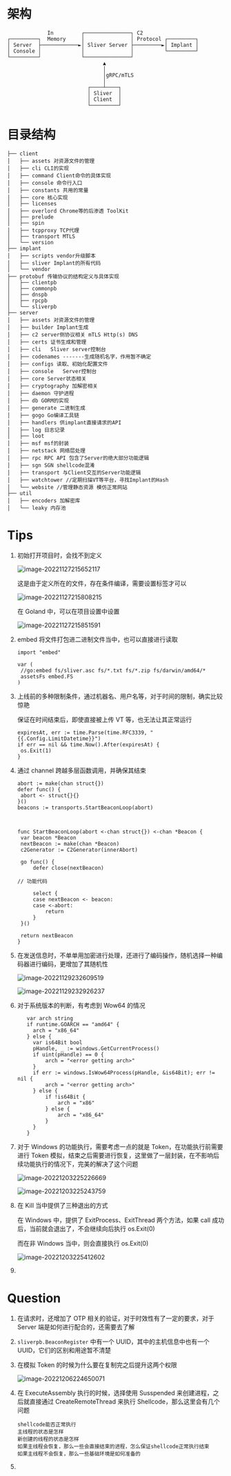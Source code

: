 # 架构

```
             In         ┌───────────────┐ C2
┌─────────┐  Memory     │               │ Protocol ┌─────────┐
│ Server  ├────────────►│ Sliver Server ├─────────►│ Implant │
│ Console │             │               │          └─────────┘
└─────────┘             └───────────────┘
                               ▲
                               │
                               │gRPC/mTLS
                               │
                          ┌────┴────┐
                          │ Sliver  │
                          │ Client  │
                          └─────────┘
```

# 目录结构

```
├── client
│   ├── assets 对资源文件的管理
│   ├── cli CLI的实现
│   ├── command Client命令的具体实现
│   ├── console 命令行入口
│   ├── constants 共用的常量
│   ├── core 核心实现
│   ├── licenses
│   ├── overlord Chrome等的后渗透 ToolKit
│   ├── prelude 
│   ├── spin
│   ├── tcpproxy TCP代理
│   ├── transport MTLS
│   └── version 
├── implant
│   ├── scripts vendor升级脚本
│   ├── sliver Implant的所有代码
│   └── vendor
├── protobuf 传输协议的结构定义与具体实现
│   ├── clientpb
│   ├── commonpb
│   ├── dnspb
│   ├── rpcpb
│   └── sliverpb
├── server
│   ├── assets 对资源文件的管理
│   ├── builder Implant生成
│   ├── c2 server侧协议相关 mTLS Http(s) DNS
│   ├── certs 证书生成和管理
│   ├── cli   Sliver server控制台
│   ├── codenames -------生成随机名字，作用暂不确定
│   ├── configs 读取、初始化配置文件
│   ├── console   Server控制台
│   ├── core Server状态相关
│   ├── cryptography 加解密相关
│   ├── daemon 守护进程
│   ├── db GORM的实现
│   ├── generate 二进制生成
│   ├── gogo Go编译工具链
│   ├── handlers 供implant直接请求的API
│   ├── log 日志记录
│   ├── loot 
│   ├── msf msf的封装
│   ├── netstack 网络层处理
│   ├── rpc RPC API 包含了Server的绝大部分功能逻辑
│   ├── sgn SGN shellcode混淆
│   ├── transport 与Client交互的Server功能逻辑
│   ├── watchtower //定期扫描VT等平台，寻找Implant的Hash
│   └── website //管理静态资源 模仿正常网站
├── util
│   ├── encoders 加解密库
│   └── leaky 内存池
```

# Tips

1. 初始打开项目时，会找不到定义

   ![image-20221127215652117](./Sliver-Review.assets/image-20221127215652117.png)

   这是由于定义所在的文件，存在条件编译，需要设置标签才可以

   ![image-20221127215808215](./Sliver-Review.assets/image-20221127215808215.png)

   在 Goland 中，可以在项目设置中设置

   ![image-20221127215851591](./Sliver-Review.assets/image-20221127215851591.png)

2. embed 将文件打包进二进制文件当中，也可以直接进行读取

   ```
   import "embed"
   
   var (
   	//go:embed fs/sliver.asc fs/*.txt fs/*.zip fs/darwin/amd64/*
   	assetsFs embed.FS
   )
   ```

3. 上线前的多种限制条件，通过机器名、用户名等，对于时间的限制，确实比较惊艳

   保证在时间结束后，即使直接被上传 VT 等，也无法让其正常运行

   ```
   expiresAt, err := time.Parse(time.RFC3339, "{{.Config.LimitDatetime}}")
   if err == nil && time.Now().After(expiresAt) {
   	os.Exit(1)
   }
   ```

4. 通过 channel 跨越多层函数调用，并确保其结束

   ```
   abort := make(chan struct{})
   defer func() {
   	abort <- struct{}{}
   }()
   beacons := transports.StartBeaconLoop(abort)
   
   
   
   func StartBeaconLoop(abort <-chan struct{}) <-chan *Beacon {
   	var beacon *Beacon
   	nextBeacon := make(chan *Beacon)
   	c2Generator := C2Generator(innerAbort)
   
   	go func() {
   		defer close(nextBeacon)
   
   // 功能代码
   
   		select {
   		case nextBeacon <- beacon:
   		case <-abort:
   			return
   		}
   	}()
   
   	return nextBeacon
   }
   ```

5. 在发送信息时，不单单用加密进行处理，还进行了编码操作，随机选择一种编码器进行编码，更增加了其随机性

   ![image-20221129232609519](./Sliver-Review.assets/image-20221129232609519.png)

   ![image-20221129232926237](./Sliver-Review.assets/image-20221129232926237.png)

6. 对于系统版本的判断，有考虑到 Wow64 的情况
   ```
      var arch string
      if runtime.GOARCH == "amd64" {
      	arch = "x86_64"
      } else {
      	var is64Bit bool
      	pHandle, _ := windows.GetCurrentProcess()
      	if uint(pHandle) == 0 {
      		arch = "<error getting arch>"
      	}
      	if err := windows.IsWow64Process(pHandle, &is64Bit); err != nil {
      		arch = "<error getting arch>"
      	} else {
      		if !is64Bit {
      			arch = "x86"
      		} else {
      			arch = "x86_64"
      		}
      	}
      }
   ```

7. 对于 Windows 的功能执行，需要考虑一点的就是 Token，在功能执行前需要进行 Token 模拟，结束之后需要进行恢复，这里做了一层封装，在不影响后续功能执行的情况下，完美的解决了这个问题

   ![image-20221203225226669](./Sliver-Review.assets/image-20221203225226669.png)

   ![image-20221203225243759](./Sliver-Review.assets/image-20221203225243759.png)

8. 在 Kill 当中提供了三种退出的方式

   在 Windows 中，提供了 ExitProcess、ExitThread 两个方法，如果 call 成功后，当前就会退出了，不会继续向后执行 os.Exit(0) 

   而在非 Windows 当中，则会直接执行 os.Exit(0) 

   ![image-20221203225412602](./Sliver-Review.assets/image-20221203225412602.png)

9. 










# Question

1. 在请求时，还增加了 OTP 相关的验证，对于时效性有了一定的要求，对于 Server 端是如何进行配合的，还需要去了解

2. `sliverpb.BeaconRegister` 中有一个 UUID，其中的主机信息中也有一个 UUID，它们的区别和用途暂不清楚

3. 在模拟 Token 的时候为什么要在复制完之后提升这两个权限

   ![image-20221206224650071](./Sliver-Review.assets/image-20221206224650071.png)

4. 在 ExecuteAssembly 执行的时候，选择使用 Susspended 来创建进程，之后就直接通过 CreateRemoteThread 来执行 Shellcode，那么这里会有几个问题

   ```
   shellcode能否正常执行
   主线程的状态是怎样
   新创建的线程的状态是怎样
   如果主线程会恢复，那么一些会直接结束的进程，怎么保证shellcode正常执行结束
   如果主线程不会恢复，那么一些基础环境是如何准备的
   ```

5. 































